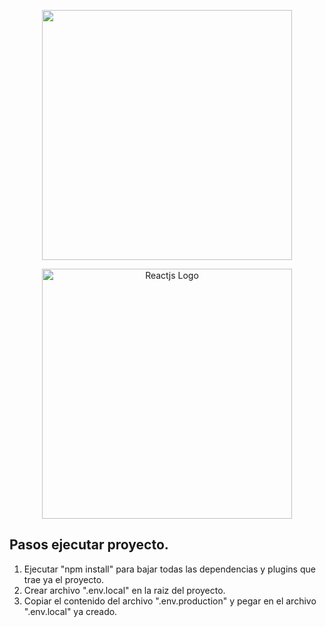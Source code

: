 <p align="center"><a href="https://laravel.com" target="_blank"><img src="https://upload.wikimedia.org/wikipedia/commons/thumb/d/d9/Node.js_logo.svg/1200px-Node.js_logo.svg.png" width="400 alt="Nodejs Logo"></a></p>

<p align="center"><a href="https://laravel.com" target="_blank"><img src="https://ivazz.com/wp-content/uploads/2021/05/react.png" width="400" alt="Reactjs Logo"></a></p>


## Pasos ejecutar proyecto.

1. Ejecutar "npm install" para bajar todas las dependencias y plugins que trae ya el proyecto.
2. Crear archivo ".env.local" en la raiz del proyecto.
3. Copiar el contenido del archivo ".env.production" y pegar en el archivo ".env.local" ya creado.
